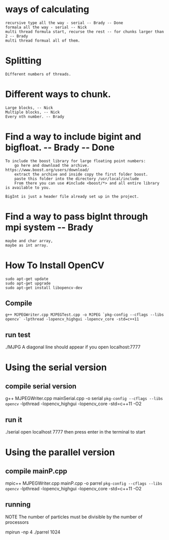 
# ways of calculating
	recursive type all the way - serial -- Brady -- Done
	formala all the way - serial -- Nick
	multi thread formula start, recurse the rest -- for chunks larger than 2 -- Brady
	multi thread formual all of them.

# Splitting
	Different numbers of threads.

# Different ways to chunk.
	Large blocks, -- Nick
	Multiple blocks, -- Nick
	Every nth number. -- Brady

# Find a way to include bigint and bigfloat. -- Brady -- Done

	To include the boost library for large floating point numbers:
		go here and download the archive. https://www.boost.org/users/download/
		extract the archive and inside copy the first folder boost.
		paste this folder into the directory /usr/local/include
		From there you can use #include <boost/*> and all entire library is available to you.

	BigInt is just a header file already set up in the project.



# Find a way to pass bigInt through mpi system -- Brady
	maybe and char array, 
	maybe as int array.

# How To Install OpenCV
	sudo apt-get update
	sudo apt-get upgrade
	sudo apt-get install libopencv-dev

## Compile	
	g++ MJPEGWriter.cpp MJPEGTest.cpp -o MJPEG `pkg-config --cflags --libs opencv` -lpthread -lopencv_highgui -lopencv_core -std=c++11
## run test
 ./MJPG
 A diagonal line should appear if you open localhost:7777

# Using the serial version

## compile serial version
g++ MJPEGWriter.cpp mainSerial.cpp -o serial `pkg-config --cflags --libs opencv` -lpthread -lopencv_highgui -lopencv_core -std=c++11 -O2

## run it
./serial
open localhost 7777
then press enter in the terminal to start

# Using the parallel version

## compile mainP.cpp
mpic++ MJPEGWriter.cpp mainP.cpp -o parrel `pkg-config --cflags --libs opencv` -lpthread -lopencv_highgui -lopencv_core -std=c++11 -O2

## running
NOTE 
The number of particles must be divisible by the number of processors

mpirun -np 4 ./parrel 1024

